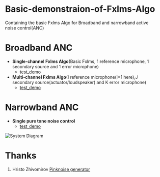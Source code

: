# Basic-demonstraion-of-Fxlms-Algo
Containing the basic Fxlms Algo for Broadband and narrowband active noise control(ANC)
# Broadband ANC
+ **Single-channel Fxlms Algo**(Basic Fxlms, 1 reference microphone, 1 secondary source and 1 error microphone)
  + [test_demo](https://github.com/875441459/Basic-demonstraion-of-Fxlms-Algo/blob/master/Code/Test_Fxlms_Bd.m)
+ **Multi-channel Fxlms Algo**(I reference microphone(I=1 here),J secondary source(actuator/loudspeaker) and K error microphone)
  + [test_demo](https://github.com/875441459/Basic-demonstraion-of-Fxlms-Algo/blob/master/Code/Mul_Fxlms.m)

# Narrowband ANC
+ **Single pure tone noise control**
  + [test_demo](https://github.com/875441459/Basic-demonstraion-of-Fxlms-Algo/blob/master/Code/ANC_Nb.m)

![System Diagram]()
# Thanks
1. Hristo Zhivomirov [Pinknoise generator](https://www.mathworks.com/matlabcentral/fileexchange/42919-pink-red-blue-and-violet-noise-generation-with-matlab)

